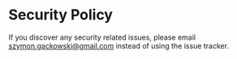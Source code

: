 # Security Policy

If you discover any security related issues, please email szymon.gackowski@gmail.com instead of using the issue tracker.
